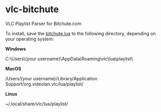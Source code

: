 # vlc-bitchute

VLC Playlist Parser for Bitchute.com

To install, save the [bitchute.lua](https://raw.githubusercontent.com/caresx/vlc-bitchute/master/bitchute.lua) to the following directory, depending on your operating system:

**Windows**

C:\Users\\(your username)\AppData\Roaming\vlc\lua\playlist\

**MacOS**

/Users/(your username)/Library/Application Support/org.videolan.vlc/lua/playlist/

**Linux**

~/.local/share/vlc/lua/playlist/
